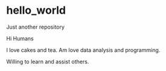 # hello_world
Just another repository

Hi Humans

I love cakes and tea. Am love data analysis and programming.

Willing to learn and assist others.
